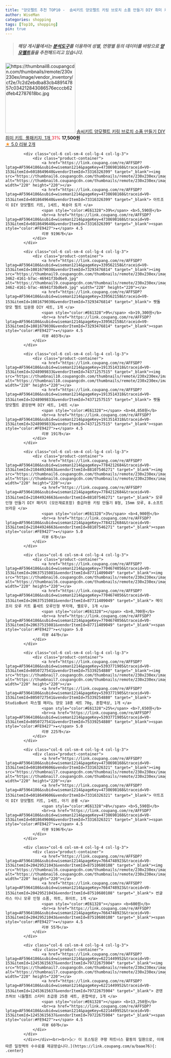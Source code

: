 ```yaml
---
title: "양모펠트 추천 TOP10 -  솜씨키트 양모펠트 키링 브로치 소품 만들기 DIY 취미 키트, 풀패키지, 1개 "
author: WiseMan
categories: shopping
tags: [Top10, shopping]
pin: true
---
```


> ##### 해당 게시물에서는 [**분석도구**](https://itemscout.io/)를 이용하여 **성별**, **연령별** 등의 데이터를 바탕으로 [**양모펠트**](https://link.coupang.com/a/baae76)들을 추천해드리고 있습니다.
<div class="container"><div class="row">
            <div class="col-6 col-sm-4 col-lg-4 col-lg-3">
                <div class="product-container">
                    <a href="https://link.coupang.com/re/AFFSDP?lptag=AF5964186&subid=wiseman1214&pageKey=6367090812&traceid=V0-153&itemId=13468196245&vendorItemId=78437344805" target="_blank"><img src="https://thumbnail8.coupangcdn.com/thumbnails/remote/230x230ex/image/vendor_inventory/cf2e/7c2d2ebdba83cb489147857c034212843086576ecccb62dfeb42787618bc.jpg" alt="https://thumbnail8.coupangcdn.com/thumbnails/remote/230x230ex/image/vendor_inventory/cf2e/7c2d2ebdba83cb489147857c034212843086576ecccb62dfeb42787618bc.jpg" width="220" height="220"></a>
                    <a href="https://link.coupang.com/re/AFFSDP?lptag=AF5964186&subid=wiseman1214&pageKey=6367090812&traceid=V0-153&itemId=13468196245&vendorItemId=78437344805" target="_blank"> 솜씨키트 양모펠트 키링 브로치 소품 만들기 DIY 취미 키트, 풀패키지, 1개 </a>
                    <span style="color:#E61328">31%</span> <b>17,500원</b>
                    <br><a href="https://link.coupang.com/re/AFFSDP?lptag=AF5964186&subid=wiseman1214&pageKey=6367090812&traceid=V0-153&itemId=13468196245&vendorItemId=78437344805" target="_blank"><span style="color:#FE9427">★</span> 5.0
                    리뷰 2개</a>
                </div>
            </div>
            
            <div class="col-6 col-sm-4 col-lg-4 col-lg-3">
                <div class="product-container">
                    <a href="https://link.coupang.com/re/AFFSDP?lptag=AF5964186&subid=wiseman1214&pageKey=4738698168&traceid=V0-153&itemId=6018649640&vendorItemId=73316326399" target="_blank"><img src="https://thumbnail6.coupangcdn.com/thumbnails/remote/230x230ex/image/rs_quotation_api/exhm8qcv/90b90ba38c17435f80f1d45ef6705b7a.jpg" alt="https://thumbnail6.coupangcdn.com/thumbnails/remote/230x230ex/image/rs_quotation_api/exhm8qcv/90b90ba38c17435f80f1d45ef6705b7a.jpg" width="220" height="220"></a>
                    <a href="https://link.coupang.com/re/AFFSDP?lptag=AF5964186&subid=wiseman1214&pageKey=4738698168&traceid=V0-153&itemId=6018649640&vendorItemId=73316326399" target="_blank"> 아트조이 DIY 양모펠트 키트, 1세트, 복숭아 토끼 </a>
                    <span style="color:#E61328">39%</span> <b>5,590원</b>
                    <br><a href="https://link.coupang.com/re/AFFSDP?lptag=AF5964186&subid=wiseman1214&pageKey=4738698168&traceid=V0-153&itemId=6018649640&vendorItemId=73316326399" target="_blank"><span style="color:#FE9427">★</span> 4.5
                    리뷰 9196개</a>
                </div>
            </div>
            
            <div class="col-6 col-sm-4 col-lg-4 col-lg-3">
                <div class="product-container">
                    <a href="https://link.coupang.com/re/AFFSDP?lptag=AF5964186&subid=wiseman1214&pageKey=339562158&traceid=V0-153&itemId=1081679030&vendorItemId=73293476814" target="_blank"><img src="https://thumbnail9.coupangcdn.com/thumbnails/remote/230x230ex/image/retail/images/2021/01/04/14/9/78d29df3-3462-4161-b7ac-46941f3bd6e9.jpg" alt="https://thumbnail9.coupangcdn.com/thumbnails/remote/230x230ex/image/retail/images/2021/01/04/14/9/78d29df3-3462-4161-b7ac-46941f3bd6e9.jpg" width="220" height="220"></a>
                    <a href="https://link.coupang.com/re/AFFSDP?lptag=AF5964186&subid=wiseman1214&pageKey=339562158&traceid=V0-153&itemId=1081679030&vendorItemId=73293476814" target="_blank"> 펫돌 양모 펠트 입문용 DIY 세트, 1개 </a>
                    <span style="color:#E61328">9%</span> <b>19,300원</b>
                    <br><a href="https://link.coupang.com/re/AFFSDP?lptag=AF5964186&subid=wiseman1214&pageKey=339562158&traceid=V0-153&itemId=1081679030&vendorItemId=73293476814" target="_blank"><span style="color:#FE9427">★</span> 4.5
                    리뷰 403개</a>
                </div>
            </div>
            
            <div class="col-6 col-sm-4 col-lg-4 col-lg-3">
                <div class="product-container">
                    <a href="https://link.coupang.com/re/AFFSDP?lptag=AF5964186&subid=wiseman1214&pageKey=1913514318&traceid=V0-153&itemId=3248909833&vendorItemId=74371257515" target="_blank"><img src="https://thumbnail10.coupangcdn.com/thumbnails/remote/230x230ex/image/rs_quotation_api/kzugfaof/9f9825dad6f5437495fe5bf352661f14.jpg" alt="https://thumbnail10.coupangcdn.com/thumbnails/remote/230x230ex/image/rs_quotation_api/kzugfaof/9f9825dad6f5437495fe5bf352661f14.jpg" width="220" height="220"></a>
                    <a href="https://link.coupang.com/re/AFFSDP?lptag=AF5964186&subid=wiseman1214&pageKey=1913514318&traceid=V0-153&itemId=3248909833&vendorItemId=74371257515" target="_blank"> 펫돌 양모펠트 끝장완벽 DIY 세트, 1세트 </a>
                    <span style="color:#E61328"></span> <b>44,850원</b>
                    <br><a href="https://link.coupang.com/re/AFFSDP?lptag=AF5964186&subid=wiseman1214&pageKey=1913514318&traceid=V0-153&itemId=3248909833&vendorItemId=74371257515" target="_blank"><span style="color:#FE9427">★</span> 4.5
                    리뷰 191개</a>
                </div>
            </div>
            
            <div class="col-6 col-sm-4 col-lg-4 col-lg-3">
                <div class="product-container">
                    <a href="https://link.coupang.com/re/AFFSDP?lptag=AF5964186&subid=wiseman1214&pageKey=7784212684&traceid=V0-153&itemId=21044924663&vendorItemId=88107546271" target="_blank"><img src="https://thumbnail6.coupangcdn.com/thumbnails/remote/230x230ex/image/vendor_inventory/5560/5308734105fb5652dd30dcb737ab2af3f2bf1a0cfc586d7fd9bbab46e507.jpeg" alt="https://thumbnail6.coupangcdn.com/thumbnails/remote/230x230ex/image/vendor_inventory/5560/5308734105fb5652dd30dcb737ab2af3f2bf1a0cfc586d7fd9bbab46e507.jpeg" width="220" height="220"></a>
                    <a href="https://link.coupang.com/re/AFFSDP?lptag=AF5964186&subid=wiseman1214&pageKey=7784212684&traceid=V0-153&itemId=21044924663&vendorItemId=88107546271" target="_blank"> 모루 인형 만들기 DIY 패키지 (모든재료포함) 중급자용 키링 만들기 B형, 15mm 모루, 8.소프트브라운 </a>
                    <span style="color:#E61328">3%</span> <b>4,900원</b>
                    <br><a href="https://link.coupang.com/re/AFFSDP?lptag=AF5964186&subid=wiseman1214&pageKey=7784212684&traceid=V0-153&itemId=21044924663&vendorItemId=88107546271" target="_blank"><span style="color:#FE9427">★</span> 5.0
                    리뷰 6개</a>
                </div>
            </div>
            
            <div class="col-6 col-sm-4 col-lg-4 col-lg-3">
                <div class="product-container">
                    <a href="https://link.coupang.com/re/AFFSDP?lptag=AF5964186&subid=wiseman1214&pageKey=7704674056&traceid=V0-153&itemId=20637515081&vendorItemId=87711409049" target="_blank"><img src="https://thumbnail6.coupangcdn.com/thumbnails/remote/230x230ex/image/vendor_inventory/f009/2131ee643bcb40983239f9aa8a8d632e12b8b0223407ac0b98bf0f38b984.png" alt="https://thumbnail6.coupangcdn.com/thumbnails/remote/230x230ex/image/vendor_inventory/f009/2131ee643bcb40983239f9aa8a8d632e12b8b0223407ac0b98bf0f38b984.png" width="220" height="220"></a>
                    <a href="https://link.coupang.com/re/AFFSDP?lptag=AF5964186&subid=wiseman1214&pageKey=7704674056&traceid=V0-153&itemId=20637515081&vendorItemId=87711409049" target="_blank"> 메이조이 모루 키트 풀세트 모루인형 부자재, 옐로우, 1개 </a>
                    <span style="color:#E61328"></span> <b>8,700원</b>
                    <br><a href="https://link.coupang.com/re/AFFSDP?lptag=AF5964186&subid=wiseman1214&pageKey=7704674056&traceid=V0-153&itemId=20637515081&vendorItemId=87711409049" target="_blank"><span style="color:#FE9427">★</span> 5.0
                    리뷰 44개</a>
                </div>
            </div>
            
            <div class="col-6 col-sm-4 col-lg-4 col-lg-3">
                <div class="product-container">
                    <a href="https://link.coupang.com/re/AFFSDP?lptag=AF5964186&subid=wiseman1214&pageKey=5393771905&traceid=V0-153&itemId=8050727541&vendorItemId=75339254880" target="_blank"><img src="https://thumbnail7.coupangcdn.com/thumbnails/remote/230x230ex/image/rs_quotation_api/z0wsckxa/c29ee496f0164c5eaae9aacb3f5dda28.jpg" alt="https://thumbnail7.coupangcdn.com/thumbnails/remote/230x230ex/image/rs_quotation_api/z0wsckxa/c29ee496f0164c5eaae9aacb3f5dda28.jpg" width="220" height="220"></a>
                    <a href="https://link.coupang.com/re/AFFSDP?lptag=AF5964186&subid=wiseman1214&pageKey=5393771905&traceid=V0-153&itemId=8050727541&vendorItemId=75339254880" target="_blank"> StudioBunt 파스텔 메리노 양모 18종 세트 70g, 혼합색상, 1개 </a>
                    <span style="color:#E61328">25%</span> <b>7,650원</b>
                    <br><a href="https://link.coupang.com/re/AFFSDP?lptag=AF5964186&subid=wiseman1214&pageKey=5393771905&traceid=V0-153&itemId=8050727541&vendorItemId=75339254880" target="_blank"><span style="color:#FE9427">★</span> 5.0
                    리뷰 225개</a>
                </div>
            </div>
            
            <div class="col-6 col-sm-4 col-lg-4 col-lg-3">
                <div class="product-container">
                    <a href="https://link.coupang.com/re/AFFSDP?lptag=AF5964186&subid=wiseman1214&pageKey=4738698168&traceid=V0-153&itemId=6018649606&vendorItemId=73316326321" target="_blank"><img src="https://thumbnail7.coupangcdn.com/thumbnails/remote/230x230ex/image/rs_quotation_api/j3mn5flo/a1fca1c70da045288af6b1320c02a3c7.jpg" alt="https://thumbnail7.coupangcdn.com/thumbnails/remote/230x230ex/image/rs_quotation_api/j3mn5flo/a1fca1c70da045288af6b1320c02a3c7.jpg" width="220" height="220"></a>
                    <a href="https://link.coupang.com/re/AFFSDP?lptag=AF5964186&subid=wiseman1214&pageKey=4738698168&traceid=V0-153&itemId=6018649606&vendorItemId=73316326321" target="_blank"> 아트조이 DIY 양모펠트 키트, 1세트, 아기 공룡 </a>
                    <span style="color:#E61328">8%</span> <b>5,590원</b>
                    <br><a href="https://link.coupang.com/re/AFFSDP?lptag=AF5964186&subid=wiseman1214&pageKey=4738698168&traceid=V0-153&itemId=6018649606&vendorItemId=73316326321" target="_blank"><span style="color:#FE9427">★</span> 4.5
                    리뷰 9196개</a>
                </div>
            </div>
            
            <div class="col-6 col-sm-4 col-lg-4 col-lg-3">
                <div class="product-container">
                    <a href="https://link.coupang.com/re/AFFSDP?lptag=AF5964186&subid=wiseman1214&pageKey=7664748923&traceid=V0-153&itemId=20429521043&vendorItemId=87510680108" target="_blank"><img src="https://thumbnail6.coupangcdn.com/thumbnails/remote/230x230ex/image/vendor_inventory/e441/b5b80c9a883fbe0622ce3c8216c5c84b3b20354781fdeaff15c1cce36a95.jpg" alt="https://thumbnail6.coupangcdn.com/thumbnails/remote/230x230ex/image/vendor_inventory/e441/b5b80c9a883fbe0622ce3c8216c5c84b3b20354781fdeaff15c1cce36a95.jpg" width="220" height="220"></a>
                    <a href="https://link.coupang.com/re/AFFSDP?lptag=AF5964186&subid=wiseman1214&pageKey=7664748923&traceid=V0-153&itemId=20429521043&vendorItemId=87510680108" target="_blank"> 썬글라스 미니 모루 인형 소품, 하트, 화이트, 1개 </a>
                    <span style="color:#E61328"></span> <b>600원</b>
                    <br><a href="https://link.coupang.com/re/AFFSDP?lptag=AF5964186&subid=wiseman1214&pageKey=7664748923&traceid=V0-153&itemId=20429521043&vendorItemId=87510680108" target="_blank"><span style="color:#FE9427">★</span> 4.5
                    리뷰 55개</a>
                </div>
            </div>
            
            <div class="col-6 col-sm-4 col-lg-4 col-lg-3">
                <div class="product-container">
                    <a href="https://link.coupang.com/re/AFFSDP?lptag=AF5964186&subid=wiseman1214&pageKey=6221449952&traceid=V0-153&itemId=12453615637&vendorItemId=79722675904" target="_blank"><img src="https://thumbnail7.coupangcdn.com/thumbnails/remote/230x230ex/image/rs_quotation_api/rzvxsyav/1b92c92f592e4af2bec5eb1ee1e998d5.jpg" alt="https://thumbnail7.coupangcdn.com/thumbnails/remote/230x230ex/image/rs_quotation_api/rzvxsyav/1b92c92f592e4af2bec5eb1ee1e998d5.jpg" width="220" height="220"></a>
                    <a href="https://link.coupang.com/re/AFFSDP?lptag=AF5964186&subid=wiseman1214&pageKey=6221449952&traceid=V0-153&itemId=12453615637&vendorItemId=79722675904" target="_blank"> 콘텐츠허브 니들펠트 스타터 초급용 25종 세트, 혼합색상, 1개 </a>
                    <span style="color:#E61328"></span> <b>13,250원</b>
                    <br><a href="https://link.coupang.com/re/AFFSDP?lptag=AF5964186&subid=wiseman1214&pageKey=6221449952&traceid=V0-153&itemId=12453615637&vendorItemId=79722675904" target="_blank"><span style="color:#FE9427">★</span> 4.5
                    리뷰 60개</a>
                </div>
            </div>
            </div></div><br><br>[👉 이 포스팅은 쿠팡 파트너스 활동의 일환으로, 이에 따른 일정액의 수수료를 제공받습니다.](https://link.coupang.com/a/baae76){: .center}
